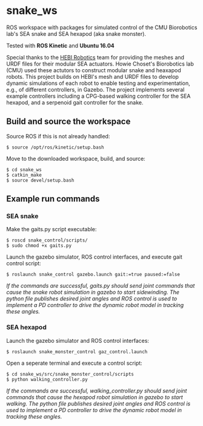 # snake_ws
ROS workspace with packages for simulated control of the CMU Biorobotics lab's SEA snake and SEA hexapod (aka snake monster). 

Tested with __ROS Kinetic__ and __Ubuntu 16.04__

Special thanks to the [HEBI Robotics](http://hebirobotics.com/) team for providing the meshes and URDF files for their modular SEA actuators.  Howie Choset's Biorobotics lab (CMU) used these actutors to construct modular snake and heaxapod robots.  This project builds on HEBI's mesh and URDF files to develop dynamic simulations of each robot to enable testing and experimentation, e.g., of different controllers, in Gazebo.  The project implements several example controllers including a CPG-based walking controller for the SEA hexapod, and a serpenoid gait controller for the snake.

## Build and source the workspace

Source ROS if this is not already handled:
```
$ source /opt/ros/kinetic/setup.bash
```
Move to the downloaded workspace, build, and source:
```
$ cd snake_ws
$ catkin_make
$ source devel/setup.bash
```

## Example run commands

### SEA snake

Make the gaits.py script executable:
```
$ roscd snake_control/scripts/
$ sudo chmod +x gaits.py
```

Launch the gazebo simulator, ROS control interfaces, and execute gait control script: 
```
$ roslaunch snake_control gazebo.launch gait:=true paused:=false
```

*If the commands are successful, gaits.py should send joint commands that cause the snake robot simulation in gazebo to start sidewinding.  The python file publishes desired joint angles and ROS control is used to implement a PD controller to drive the dynamic robot model in tracking these angles.*

### SEA hexapod

Launch the gazebo simulator and ROS control interfaces: 
```
$ roslaunch snake_monster_control gaz_control.launch
```

Open a seperate terminal and execute a control script:
```
$ cd snake_ws/src/snake_monster_control/scripts
$ python walking_controller.py
```

*If the commands are successful, walking_controller.py should send joint commands that cause the hexapod robot simulation in gazebo to start walking.  The python file publishes desired joint angles and ROS control is used to implement a PD controller to drive the dynamic robot model in tracking these angles.*
